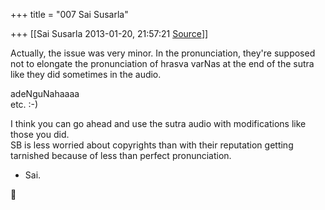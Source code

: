 +++
title = "007 Sai Susarla"

+++
[[Sai Susarla	2013-01-20, 21:57:21 [Source](https://groups.google.com/g/samskrita/c/DGoIvaeG6c4)]]



Actually, the issue was very minor. In the pronunciation, they're supposed not to elongate the pronunciation of hrasva varNas at the end of the sutra like they did sometimes in the audio.  
  
adeNguNahaaaa  
etc. :-)  
  
I think you can go ahead and use the sutra audio with modifications like those you did.  
SB is less worried about copyrights than with their reputation getting tarnished because of less than perfect pronunciation.  
- Sai.



